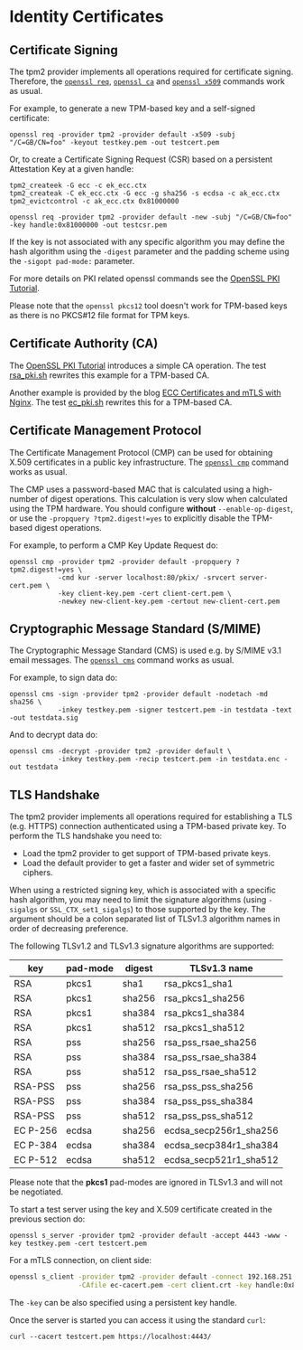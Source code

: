 # Identity Certificates

## Certificate Signing

The tpm2 provider implements all operations required for certificate signing.
Therefore, the
[`openssl req`](https://www.openssl.org/docs/manmaster/man1/openssl-req.html),
[`openssl ca`](https://www.openssl.org/docs/manmaster/man1/openssl-ca.html) and
[`openssl x509`](https://www.openssl.org/docs/manmaster/man1/openssl-x509.html)
commands work as usual.

For example, to generate a new TPM-based key and a self-signed certificate:
```
openssl req -provider tpm2 -provider default -x509 -subj "/C=GB/CN=foo" -keyout testkey.pem -out testcert.pem
```

Or, to create a Certificate Signing Request (CSR) based on a persistent
Attestation Key at a given handle:
```
tpm2_createek -G ecc -c ek_ecc.ctx
tpm2_createak -C ek_ecc.ctx -G ecc -g sha256 -s ecdsa -c ak_ecc.ctx
tpm2_evictcontrol -c ak_ecc.ctx 0x81000000

openssl req -provider tpm2 -provider default -new -subj "/C=GB/CN=foo" -key handle:0x81000000 -out testcsr.pem
```

If the key is not associated with any specific algorithm you may define the
hash algorithm using the `-digest` parameter and the padding scheme using the
`-sigopt pad-mode:` parameter.

For more details on PKI related openssl commands see the
[OpenSSL PKI Tutorial](https://pki-tutorial.readthedocs.io).

Please note that the `openssl pkcs12` tool doesn't work for TPM-based keys as
there is no PKCS#12 file format for TPM keys.

## Certificate Authority (CA)

The [OpenSSL PKI Tutorial](https://pki-tutorial.readthedocs.io/en/latest/simple/index.html)
introduces a simple CA operation. The test
[rsa_pki.sh](https://github.com/tpm2-software/tpm2-openssl/blob/master/test/rsa_pki/rsa_pki.sh)
rewrites this example for a TPM-based CA.

Another example is provided by the blog
[ECC Certificates and mTLS with Nginx](https://andrew.dunn.dev/posts/ecc-certificates-and-mtls-with-nginx/).
The test
[ec_pki.sh](https://github.com/tpm2-software/tpm2-openssl/blob/master/test/ec_pki/ec_pki.sh)
rewrites this for a TPM-based CA.

## Certificate Management Protocol

The Certificate Management Protocol (CMP) can be used for obtaining X.509
certificates in a public key infrastructure. The
[`openssl cmp`](https://www.openssl.org/docs/manmaster/man1/openssl-cmp.html)
command works as usual.

The CMP uses a password-based MAC that is calculated using a high-number of
digest operations. This calculation is very slow when calculated using the TPM
hardware. You should configure **without** `--enable-op-digest`, or use the
`-propquery ?tpm2.digest!=yes` to explicitly disable the TPM-based digest operations.

For example, to perform a CMP Key Update Request do:
```
openssl cmp -provider tpm2 -provider default -propquery ?tpm2.digest!=yes \
            -cmd kur -server localhost:80/pkix/ -srvcert server-cert.pem \
            -key client-key.pem -cert client-cert.pem \
            -newkey new-client-key.pem -certout new-client-cert.pem
```

## Cryptographic Message Standard (S/MIME)

The Cryptographic Message Standard (CMS) is used e.g. by S/MIME v3.1 email
messages. The
[`openssl cms`](https://www.openssl.org/docs/manmaster/man1/openssl-cms.html)
command works as usual.

For example, to sign data do:
```
openssl cms -sign -provider tpm2 -provider default -nodetach -md sha256 \
            -inkey testkey.pem -signer testcert.pem -in testdata -text -out testdata.sig
```

And to decrypt data do:
```
openssl cms -decrypt -provider tpm2 -provider default \
            -inkey testkey.pem -recip testcert.pem -in testdata.enc -out testdata
```

## TLS Handshake

The tpm2 provider implements all operations required for establishing a
TLS (e.g. HTTPS) connection authenticated using a TPM-based private key.
To perform the TLS handshake you need to:
 * Load the tpm2 provider to get support of TPM-based private keys.
 * Load the default provider to get a faster and wider set of symmetric ciphers.

When using a restricted signing key, which is associated with a specific hash
algorithm, you may need to limit the signature algorithms (using `-sigalgs`
or `SSL_CTX_set1_sigalgs`) to those supported by the key. The argument should
be a colon separated list of TLSv1.3 algorithm names in order of decreasing
preference.

The following TLSv1.2 and TLSv1.3 signature algorithms are supported:

| key      | pad-mode | digest | TLSv1.3 name           |
| -------- | -------- | ------ | ---------------------- |
| RSA      | pkcs1    | sha1   | rsa_pkcs1_sha1         |
| RSA      | pkcs1    | sha256 | rsa_pkcs1_sha256       |
| RSA      | pkcs1    | sha384 | rsa_pkcs1_sha384       |
| RSA      | pkcs1    | sha512 | rsa_pkcs1_sha512       |
| RSA      | pss      | sha256 | rsa_pss_rsae_sha256    |
| RSA      | pss      | sha384 | rsa_pss_rsae_sha384    |
| RSA      | pss      | sha512 | rsa_pss_rsae_sha512    |
| RSA-PSS  | pss      | sha256 | rsa_pss_pss_sha256     |
| RSA-PSS  | pss      | sha384 | rsa_pss_pss_sha384     |
| RSA-PSS  | pss      | sha512 | rsa_pss_pss_sha512     |
| EC P-256 | ecdsa    | sha256 | ecdsa_secp256r1_sha256 |
| EC P-384 | ecdsa    | sha384 | ecdsa_secp384r1_sha384 |
| EC P-512 | ecdsa    | sha512 | ecdsa_secp521r1_sha512 |

Please note that the **pkcs1** pad-modes are ignored in TLSv1.3 and will not be
negotiated.

To start a test server using the key and X.509 certificate created in the
previous section do:
```
openssl s_server -provider tpm2 -provider default -accept 4443 -www -key testkey.pem -cert testcert.pem
```

For a mTLS connection, on client side:
```bash
openssl s_client -provider tpm2 -provider default -connect 192.168.251.2:8443 \
                 -CAfile ec-cacert.pem -cert client.crt -key handle:0x81000000 -state -debug
```

The `-key` can be also specified using a persistent key handle.

Once the server is started you can access it using the standard `curl`:
```
curl --cacert testcert.pem https://localhost:4443/
```

